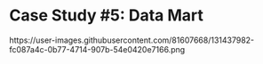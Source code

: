 <h1>Case Study #5: Data Mart</h1>
https://user-images.githubusercontent.com/81607668/131437982-fc087a4c-0b77-4714-907b-54e0420e7166.png



